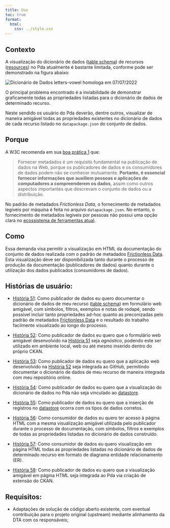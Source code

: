 ```yaml
---
title: Uso
toc: true
format:
  html:
    css: ../style.css
---
```


## Contexto

A visualização do dicionário de dados ([table schema](https://specs.frictionlessdata.io/table-schema/#language)) de recursos ([resources](https://specs.frictionlessdata.io/data-resource/#language)) no Pda atualmente é bastante limitada, conforme pode ser demonstrado na figura abaixo:

![Dicionário de Dados [letters-vowel](https://homologa.cge.mg.gov.br/dataset/letters-vowel/resource/313f43f1-d375-41c4-9646-81508ae7451c) homologa em 07/07/2022](https://i.imgur.com/Khbeiy5.png)

O principal problema encontrado é a inviabilidade de demonstrar graficamente todas as propriedades listadas para o dicionário de dados de determinado recurso.

Neste sendido os usuário do Pda deverão, dentre outros, visualizar de maneira amigável todas as propriedades existentes no dicionário de dados de cada recurso listado no `datapackage.json` do conjunto de dados.

## Porque

A W3C recomenda em sua [boa prática 1](https://w3c.br/traducoes/DWBP-pt-br/#ProvideMetadata) que:

> Fornecer metadados é um requisito fundamental na publicação de dados na Web, porque os publicadores de dados e os consumidores de dados podem não se conhecer mutuamente. __Portanto, é essencial fornecer informações que auxiliem pessoas e aplicações de computadores a compreenderem os dados__, assim como outros aspectos importantes que descrevam o conjunto de dados ou a distribuição.

No padrão de metadados _Frictionless Data_, o fornecimento de metadados legíveis por máquina é feita no arquivo `datapackage.json`. No entanto, o fornecimento de metadados legíveis por pessoas não possui uma opção clara no [ecossistema de ferramentas atual](https://frictionlessdata.io/).

## Como

Essa demanda visa permitir a visualização em HTML da documentação do conjunto de dados realizada com o padrão de metadados [Frictionless Data](https://specs.frictionlessdata.io/).
Esta visualização deve ser disponibilizada tanto durante o processo de produção da documentação (publicadores de dados) quanto durante o utilização dos dados publicados (consumidores de dados).

## Histórias de usuário:

-  [História 51](https://github.com/transparencia-mg/viz-metadados-frictionless/issues/15): Como publicador de dados eu quero documentar o dicionário de dados de meu recurso ([table schema](https://specs.frictionlessdata.io/table-schema/#language)) em formulário web amigável, com símbolos, filtros, exemplos e notas de rodapé, sendo possível incluir tanto propriedades ad-hoc quanto as preconizadas pelo padrão de metadados [Frictionless Data](https://specs.frictionlessdata.io/) e o resultado do trabalho facilmente visualizado ao longo do processo.

- [História 52](https://github.com/transparencia-mg/viz-metadados-frictionless/issues/16): Como publicador de dados eu quero que o formulário web amigável desenvolvido na [História 51](https://github.com/transparencia-mg/viz-metadados-frictionless/issues/15) seja _agnóstico_, podendo este ser utilizado em ambiente local, web ou até mesmo inserido dentro do próprio CKAN.

- [História 53](https://github.com/transparencia-mg/viz-metadados-frictionless/issues/17): Como publicador de dados eu quero que a aplicação web desenvolvido na [História 52](https://github.com/transparencia-mg/viz-metadados-frictionless/issues/16) seja integrada ao GitHub, permitindo documentar o dicionário de dados de meu recurso de maneira integrada com meu repositório online.

- [História 54](): Como publicador de dados eu quero que a visualização do dicionário de dados no Pda não seja vinculado ao [datastore](https://github.com/transparencia-mg/dpckan/issues/41).

- [História 55](): Como publicador de dados eu quero que a inserção de registros no [datastore]() ocorra com os tipos de dados corretos.

- [História 56](): Como consumidor de dados eu quero ter acesso à página HTML com a mesma visualização amigável utilizada pelo publicador durante o processo de documentação, com símbolos, filtros e exemplos de todas as propriedades listadas no dicionário de dados construído.

- [História 57](): Como consumidor de dados eu quero visualização em página HTML todas as propriedades listadas no dicionário de dados de determinado recurso em formato de diagrama entidade relacionamento (ER).

- [História 58](): Como publicador de dados eu quero que a visualização amigável em página HTML seja integrada ao Pda via criação de extensão do CKAN.

## Requisitos:

- Adaptações de solução de código aberto existente, com eventual contribuição para o projeto original (upstream) mediante alinhamento da DTA com os responsáveis;
